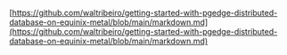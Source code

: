 [https://github.com/waltribeiro/getting-started-with-pgedge-distributed-database-on-equinix-metal/blob/main/markdown.md](https://github.com/waltribeiro/getting-started-with-pgedge-distributed-database-on-equinix-metal/blob/main/markdown.md)